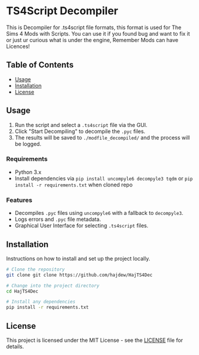 # TS4Script Decompiler
This is Decompiler for .ts4script file formats, this format is used for The Sims 4 Mods with Scripts.
You can use it if you found bug and want to fix it or just ur curious what is under the engine, Remember Mods can have Licences!


## Table of Contents

- [Usage](#usage)
- [Installation](#installation)
- [License](#license)

## Usage
1. Run the script and select a `.ts4script` file via the GUI.
2. Click "Start Decompiling" to decompile the `.pyc` files.
3. The results will be saved to `./modfile_decompiled/` and the process will be logged.

### Requirements
- Python 3.x
- Install dependencies via `pip install uncompyle6 decompyle3 tqdm` or `pip install -r requirements.txt` when cloned repo

### Features
- Decompiles `.pyc` files using `uncompyle6` with a fallback to `decompyle3`.
- Logs errors and `.pyc` file metadata.
- Graphical User Interface for selecting `.ts4script` files.
 

## Installation

Instructions on how to install and set up the project locally.

```bash
# Clone the repository
git clone git clone https://github.com/hajdew/HajTS4Dec

# Change into the project directory
cd HajTS4Dec

# Install any dependencies
pip install -r requirements.txt
```

## License

This project is licensed under the MIT License - see the [LICENSE](./LICENSE) file for details.
